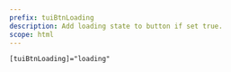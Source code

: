 ```yaml
---
prefix: tuiBtnLoading
description: Add loading state to button if set true.
scope: html
---
```


```html
[tuiBtnLoading]="loading"
```